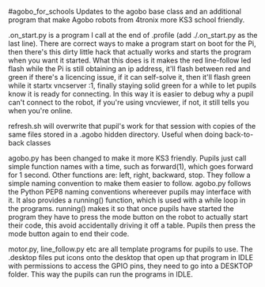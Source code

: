 #agobo_for_schools
Updates to the agobo base class and an additional program that make Agobo robots from 4tronix more KS3 school friendly.

.on_start.py is a program I call at the end of .profile (add ./.on_start.py as the last line). There are correct ways to make a program start on boot for the Pi, then there's this dirty little hack that actually works and starts the program when you want it started. What this does is it makes the red line-follow led flash while the Pi is still obtaining an ip address, it'll flash between red and green if there's a licencing issue, if it can self-solve it, then it'll flash green while it startx vncserver :1, finally staying solid green for a while to let pupils know it is ready for connecting. In this way it is easier to debug why a pupil can't connect to the robot, if you're using vncviewer, if not, it still tells you when you're online.

refresh.sh will overwrite that pupil's work for that session with copies of the same files stored in a .agobo hidden directory. Useful when doing back-to-back classes

agobo.py has been changed to make it more KS3 friendly. Pupils just call simple function names with a time, such as forward(1), which goes forward for 1 second. Other functions are: left, right, backward, stop. They follow a simple naming convention to make them easier to follow. agobo.py follows the Python PEP8 naming conventions whereever pupils may interface with it. It also provides a running() function, which is used with a while loop in the programs. running() makes it so that once pupils have started the program they have to press the mode button on the robot to actually start their code, this avoid accidentally driving it off a table. Pupils then press the mode button again to end their code.

motor.py, line_follow.py etc are all template programs for pupils to use. The .desktop files put icons onto the desktop that open up that program in IDLE with permissions to access the GPIO pins, they need to go into a DESKTOP folder. This way the pupils can run the programs in IDLE.

